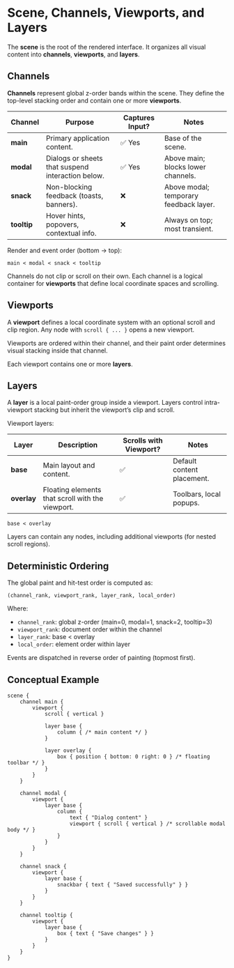 # Scene, Channels, Viewports, and Layers

The **scene** is the root of the rendered interface. It organizes all visual content 
into **channels**, **viewports**, and **layers**.

## Channels

**Channels** represent global z-order bands within the scene. They define the top-level stacking 
order and contain one or more **viewports**.

| Channel     | Purpose                                           | Captures Input? | Notes                                  |
|-------------|---------------------------------------------------|-----------------|----------------------------------------|
| **main**    | Primary application content.                      | ✅ Yes           | Base of the scene.                     |
| **modal**   | Dialogs or sheets that suspend interaction below. | ✅ Yes           | Above main; blocks lower channels.     |
| **snack**   | Non-blocking feedback (toasts, banners).          | ❌               | Above modal; temporary feedback layer. |
| **tooltip** | Hover hints, popovers, contextual info.           | ❌               | Always on top; most transient.         |

Render and event order (bottom → top):

```
main < modal < snack < tooltip
```

Channels do not clip or scroll on their own. Each channel is a logical container for **viewports** that 
define local coordinate spaces and scrolling.

## Viewports

A **viewport** defines a local coordinate system with an optional scroll and clip region.
Any node with `scroll { ... }` opens a new viewport.

Viewports are ordered within their channel, and their paint order determines visual stacking
inside that channel.

Each viewport contains one or more **layers**.

## Layers

A **layer** is a local paint-order group inside a viewport. Layers control intra-viewport stacking but 
inherit the viewport’s clip and scroll.

Viewport layers:

| Layer       | Description                                      | Scrolls with Viewport? | Notes                      |
|-------------|--------------------------------------------------|------------------------|----------------------------|
| **base**    | Main layout and content.                         | ✅                      | Default content placement. |
| **overlay** | Floating elements that scroll with the viewport. | ✅                      | Toolbars, local popups.    |

```
base < overlay
```

Layers can contain any nodes, including additional viewports (for nested scroll regions).


## Deterministic Ordering

The global paint and hit-test order is computed as:

```
(channel_rank, viewport_rank, layer_rank, local_order)
```

Where:

* `channel_rank`: global z-order (main=0, modal=1, snack=2, tooltip=3)
* `viewport_rank`: document order within the channel
* `layer_rank`: base < overlay
* `local_order`: element order within layer

Events are dispatched in reverse order of painting (topmost first).

## Conceptual Example

```text
scene {
    channel main {
        viewport {
            scroll { vertical }

            layer base {
                column { /* main content */ }
            }

            layer overlay {
                box { position { bottom: 0 right: 0 } /* floating toolbar */ }
            }
        }
    }

    channel modal {
        viewport {
            layer base {
                column {
                    text { "Dialog content" }
                    viewport { scroll { vertical } /* scrollable modal body */ }
                }
            }
        }
    }

    channel snack {
        viewport {
            layer base {
                snackbar { text { "Saved successfully" } }
            }
        }
    }

    channel tooltip {
        viewport {
            layer base {
                box { text { "Save changes" } }
            }
        }
    }
}
```